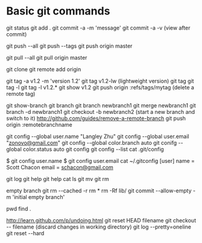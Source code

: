 # Basic git commands
git status
git add .
git commit -a -m 'message'
git commit -a -v (view after commit)

git push --all
git push --tags
git push origin master

git pull --all
git pull origin master

git clone <repository>
git remote add origin <repository>

git tag -a v1.2 -m 'version 1.2'
git tag v1.2-lw (lightweight version)
git tag
git tag -l
git tag -l v1.2.*
git show v1.2
git push origin :refs/tags/mytag (delete a remote tag)

git show-branch
git branch
git branch newbranch1
git merge newbranch1
git branch -d newbranch1
git checkout -b newbranch2 (start a new branch and switch to it)
http://github.com/guides/remove-a-remote-branch
git push origin :remotebranchname

git config --global user.name "Langley Zhu"
git config --global user.email "zonovo@gmail.com"
git config --global color.branch auto
git conifg --global color.status auto
git config
git config --list
cat .git/config

$ git config user.name
$ git config user.email
cat ~/.gitconfig
[user]
	name = Scott Chacon
	email = schacon@gmail.com

git log
git help
git help <command>
cat <filename>
ls
git mv
git rm

empty branch
git rm --cached -r
rm *
rm -Rf lib/
git commit --allow-empty -m 'initial empty branch'

pwd
find .

http://learn.github.com/p/undoing.html
git reset HEAD filename
git checkout -- filename (discard changes in working directory)
git log --pretty=oneline
git reset --hard <commit message or sha of the commit>
